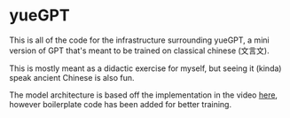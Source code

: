 # yueGPT
This is all of the code for the infrastructure surrounding yueGPT, a mini version of GPT that's meant to be trained on classical chinese (文言文).

This is mostly meant as a didactic exercise for myself, but seeing it (kinda) speak ancient Chinese is also fun.

The model architecture is based off the implementation in the video [here](https://www.youtube.com/embed/kCc8FmEb1nY?si=y3iDRUCW49K8AaOR), however boilerplate code has been added for better training.